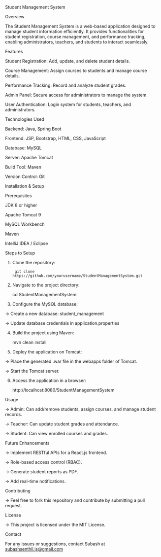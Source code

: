 Student Management System

Overview

The Student Management System is a web-based application designed to manage student information efficiently. It provides functionalities for student registration, course management, and performance 
tracking, enabling administrators, teachers, and students to interact seamlessly.

Features

Student Registration: Add, update, and delete student details.

Course Management: Assign courses to students and manage course details.

Performance Tracking: Record and analyze student grades.

Admin Panel: Secure access for administrators to manage the system.

User Authentication: Login system for students, teachers, and administrators.

Technologies Used

Backend: Java, Spring Boot

Frontend: JSP, Bootstrap, HTML, CSS, JavaScript

Database: MySQL

Server: Apache Tomcat

Build Tool: Maven

Version Control: Git

Installation & Setup

Prerequisites

JDK 8 or higher

Apache Tomcat 9

MySQL Workbench

Maven

IntelliJ IDEA / Eclipse

Steps to Setup

1. Clone the repository:

        git clone https://github.com/yourusername/StudentManagementSystem.git

2. Navigate to the project directory:

      cd StudentManagementSystem

3. Configure the MySQL database:

  -> Create a new database: student_management

  -> Update database credentials in application.properties

4. Build the project using Maven:

      mvn clean install

5. Deploy the application on Tomcat:

  -> Place the generated .war file in the webapps folder of Tomcat.

  -> Start the Tomcat server.

6. Access the application in a browser:

      http://localhost:8080/StudentManagementSystem

Usage

   -> Admin: Can add/remove students, assign courses, and manage student records.

  -> Teacher: Can update student grades and attendance.

  -> Student: Can view enrolled courses and grades.

Future Enhancements

  -> Implement RESTful APIs for a React.js frontend.

  -> Role-based access control (RBAC).

  -> Generate student reports as PDF.

  -> Add real-time notifications.    

Contributing

  -> Feel free to fork this repository and contribute by submitting a pull request.

License

  -> This project is licensed under the MIT License.

Contact

For any issues or suggestions, contact Subash at subashsenthil.js@gmail.com
